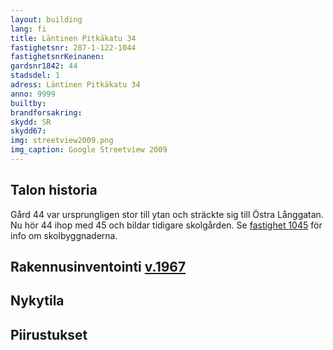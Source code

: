```yaml
---
layout: building
lang: fi
title: Läntinen Pitkäkatu 34
fastighetsnr: 287-1-122-1044
fastighetsnrKeinanen:
gardsnr1842: 44
stadsdel: 1
adress: Läntinen Pitkäkatu 34
anno: 9999
builtby:
brandforsakring:
skydd: SR
skydd67:
img: streetview2009.png
img_caption: Google Streetview 2009
---
```


## Talon historia
Gård 44 var ursprungligen stor till ytan och sträckte sig till Östra Långgatan. Nu hör 44 ihop med 45 och bildar tidigare skolgården. Se <a href="/buildings/287-1-122-1045/sv">fastighet 1045</a> för info om skolbyggnaderna.

## Rakennusinventointi <a href="/sources/keinanen_karki.pdf">v.1967</a>


## Nykytila


## Piirustukset
